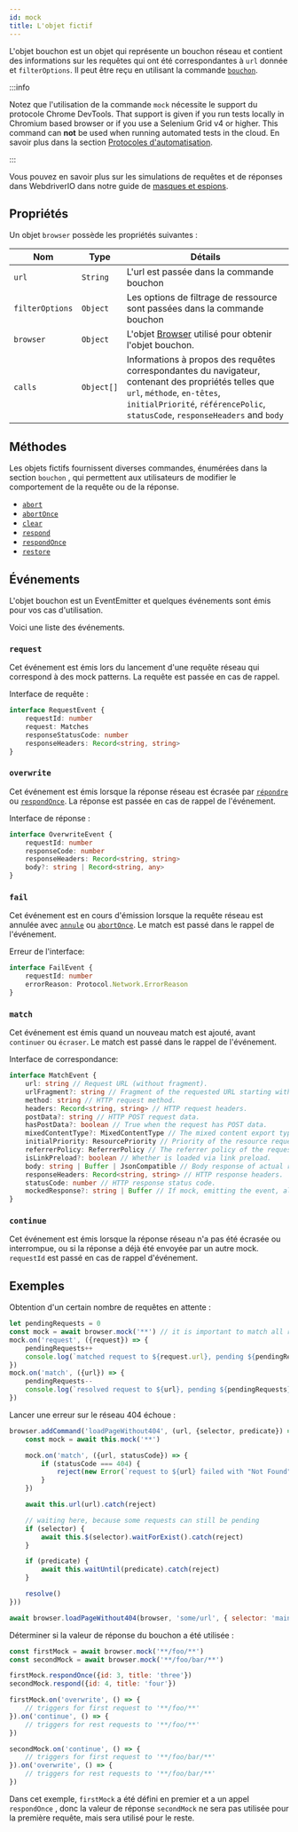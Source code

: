 ```yaml
---
id: mock
title: L'objet fictif
---
```


L'objet bouchon est un objet qui représente un bouchon réseau et contient des informations sur les requêtes qui ont été correspondantes à `url` donnée et `filterOptions`. Il peut être reçu en utilisant la commande [`bouchon`](/docs/api/browser/mock).

:::info

Notez que l'utilisation de la commande `mock` nécessite le support du protocole Chrome DevTools. That support is given if you run tests locally in Chromium based browser or if you use a Selenium Grid v4 or higher. This command can __not__ be used when running automated tests in the cloud. En savoir plus dans la section [Protocoles d'automatisation](/docs/automationProtocols).

:::

Vous pouvez en savoir plus sur les simulations de requêtes et de réponses dans WebdriverIO dans notre guide de [masques et espions](/docs/mocksandspies).

## Propriétés

Un objet `browser` possède les propriétés suivantes :

| Nom             | Type       | Détails                                                                                                                                                                                                             |
| --------------- | ---------- | ------------------------------------------------------------------------------------------------------------------------------------------------------------------------------------------------------------------- |
| `url`           | `String`   | L'url est passée dans la commande bouchon                                                                                                                                                                           |
| `filterOptions` | `Object`   | Les options de filtrage de ressource sont passées dans la commande bouchon                                                                                                                                          |
| `browser`       | `Object`   | L'objet [Browser](browser) utilisé pour obtenir l'objet bouchon.                                                                                                                                          |
| `calls`         | `Object[]` | Informations à propos des requêtes correspondantes du navigateur, contenant des propriétés telles que `url`, `méthode`, `en-têtes`, `initialPriorité`, `référencePolic`, `statusCode`, `responseHeaders` and `body` |

## Méthodes

Les objets fictifs fournissent diverses commandes, énumérées dans la section `bouchon` , qui permettent aux utilisateurs de modifier le comportement de la requête ou de la réponse.

- [`abort`](/docs/api/mock/abort)
- [`abortOnce`](/docs/api/mock/abortOnce)
- [`clear`](/docs/api/mock/clear)
- [`respond`](/docs/api/mock/respond)
- [`respondOnce`](/docs/api/mock/respondOnce)
- [`restore`](/docs/api/mock/restore)

## Événements

L'objet bouchon est un EventEmitter et quelques événements sont émis pour vos cas d'utilisation.

Voici une liste des événements.

### `request`

Cet événement est émis lors du lancement d'une requête réseau qui correspond à des mock patterns. La requête est passée en cas de rappel.

Interface de requête :
```ts
interface RequestEvent {
    requestId: number
    request: Matches
    responseStatusCode: number
    responseHeaders: Record<string, string>
}
```

### `overwrite`

Cet événement est émis lorsque la réponse réseau est écrasée par [`répondre`](/docs/api/mock/respond) ou [`respondOnce`](/docs/api/mock/respondOnce). La réponse est passée en cas de rappel de l'événement.

Interface de réponse :
```ts
interface OverwriteEvent {
    requestId: number
    responseCode: number
    responseHeaders: Record<string, string>
    body?: string | Record<string, any>
}
```

### `fail`

Cet événement est en cours d'émission lorsque la requête réseau est annulée avec [`annule`](/docs/api/mock/abort) ou [`abortOnce`](/docs/api/mock/abortOnce). Le match est passé dans le rappel de l'événement.

Erreur de l'interface:
```ts
interface FailEvent {
    requestId: number
    errorReason: Protocol.Network.ErrorReason
}
```

### `match`

Cet événement est émis quand un nouveau match est ajouté, avant `continuer` ou `écraser`. Le match est passé dans le rappel de l'événement.

Interface de correspondance:
```ts
interface MatchEvent {
    url: string // Request URL (without fragment).
    urlFragment?: string // Fragment of the requested URL starting with hash, if present.
    method: string // HTTP request method.
    headers: Record<string, string> // HTTP request headers.
    postData?: string // HTTP POST request data.
    hasPostData?: boolean // True when the request has POST data.
    mixedContentType?: MixedContentType // The mixed content export type of the request.
    initialPriority: ResourcePriority // Priority of the resource request at the time request is sent.
    referrerPolicy: ReferrerPolicy // The referrer policy of the request, as defined in https://www.w3.org/TR/referrer-policy/
    isLinkPreload?: boolean // Whether is loaded via link preload.
    body: string | Buffer | JsonCompatible // Body response of actual resource.
    responseHeaders: Record<string, string> // HTTP response headers.
    statusCode: number // HTTP response status code.
    mockedResponse?: string | Buffer // If mock, emitting the event, also modified it's response.
}
```

### `continue`

Cet événement est émis lorsque la réponse réseau n'a pas été écrasée ou interrompue, ou si la réponse a déjà été envoyée par un autre mock. `requestId` est passé en cas de rappel d'événement.

## Exemples

Obtention d'un certain nombre de requêtes en attente :

```js
let pendingRequests = 0
const mock = await browser.mock('**') // it is important to match all requests otherwise, the resulting value can be very confusing.
mock.on('request', ({request}) => {
    pendingRequests++
    console.log(`matched request to ${request.url}, pending ${pendingRequests} requests`)
})
mock.on('match', ({url}) => {
    pendingRequests--
    console.log(`resolved request to ${url}, pending ${pendingRequests} requests`)
})
```

Lancer une erreur sur le réseau 404 échoue :

```js
browser.addCommand('loadPageWithout404', (url, {selector, predicate}) => new Promise(async (resolve, reject) => {
    const mock = await this.mock('**')

    mock.on('match', ({url, statusCode}) => {
        if (statusCode === 404) {
            reject(new Error(`request to ${url} failed with "Not Found"`))
        }
    })

    await this.url(url).catch(reject)

    // waiting here, because some requests can still be pending
    if (selector) {
        await this.$(selector).waitForExist().catch(reject)
    }

    if (predicate) {
        await this.waitUntil(predicate).catch(reject)
    }

    resolve()
}))

await browser.loadPageWithout404(browser, 'some/url', { selector: 'main' })
```

Déterminer si la valeur de réponse du bouchon a été utilisée :

```js
const firstMock = await browser.mock('**/foo/**')
const secondMock = await browser.mock('**/foo/bar/**')

firstMock.respondOnce({id: 3, title: 'three'})
secondMock.respond({id: 4, title: 'four'})

firstMock.on('overwrite', () => {
    // triggers for first request to '**/foo/**'
}).on('continue', () => {
    // triggers for rest requests to '**/foo/**'
})

secondMock.on('continue', () => {
    // triggers for first request to '**/foo/bar/**'
}).on('overwrite', () => {
    // triggers for rest requests to '**/foo/bar/**'
})
```

Dans cet exemple, `firstMock` a été défini en premier et a un appel `respondOnce` , donc la valeur de réponse `secondMock` ne sera pas utilisée pour la première requête, mais sera utilisé pour le reste.
